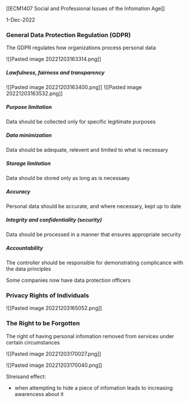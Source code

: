 [[ECM1407 Social and Professional Issues of the Infomation Age]]

1-Dec-2022


### General Data Protection Regulation (GDPR)

The GDPR regulates how organizations process personal data

![[Pasted image 20221203163314.png]]


##### Lawfulness, fairness and transparency

![[Pasted image 20221203163400.png]]
![[Pasted image 20221203163532.png]]


##### Purpose limitation

Data should be collected only for specific legitimate purposes


##### Data minimization

Data should be adequate, relevent and limited to what is necessary


##### Storage limitation

Data should be stored only as long as is necessaey


##### Accuracy

Personal data should be accurate, and where necessary, kept up to date


##### Integrity and confidentiality (security)

Data should be processed in a manner that ensures appropriate security


##### Accountability

The controller should be responsible for demonstrating complicance with the data principles

Some companies now have data protection officers


### Privacy Rights of Individuals

![[Pasted image 20221203165052.png]]


### The Right to be Forgotten

The right of having personal infomation removed from services under certain circumstances

![[Pasted image 20221203170027.png]]

![[Pasted image 20221203170040.png]]

Streisand effect:
- when attempting to hide a piece of infomation leads to increasing awarencess about it

